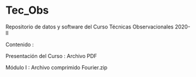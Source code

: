 # Tec_Obs
Repositorio de datos y software del Curso Técnicas Observacionales 2020- II

Contenido :

Presentación del Curso : Archivo PDF 

Módulo I : Archivo comprimido Fourier.zip 
